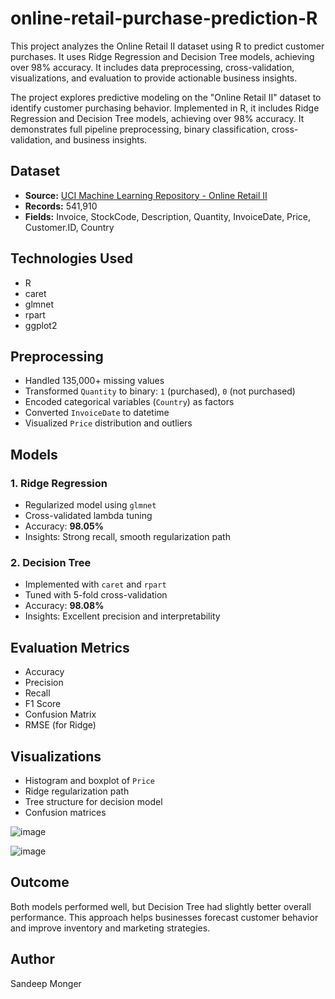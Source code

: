 # online-retail-purchase-prediction-R
This project analyzes the Online Retail II dataset using R to predict customer purchases. It uses Ridge Regression and Decision Tree models, achieving over 98% accuracy. It includes data preprocessing, cross-validation, visualizations, and evaluation to provide actionable business insights.

The project explores predictive modeling on the "Online Retail II" dataset to identify customer purchasing behavior. Implemented in R, it includes Ridge Regression and Decision Tree models, achieving over 98% accuracy. It demonstrates full pipeline preprocessing, binary classification, cross-validation, and business insights.

## Dataset

- **Source:** [UCI Machine Learning Repository - Online Retail II](https://archive.ics.uci.edu/ml/datasets/Online+Retail+II)
- **Records:** 541,910
- **Fields:** Invoice, StockCode, Description, Quantity, InvoiceDate, Price, Customer.ID, Country

##  Technologies Used

- R
- caret
- glmnet
- rpart
- ggplot2

## Preprocessing

- Handled 135,000+ missing values
- Transformed `Quantity` to binary: `1` (purchased), `0` (not purchased)
- Encoded categorical variables (`Country`) as factors
- Converted `InvoiceDate` to datetime
- Visualized `Price` distribution and outliers

## Models

### 1. Ridge Regression
- Regularized model using `glmnet`
- Cross-validated lambda tuning
- Accuracy: **98.05%**
- Insights: Strong recall, smooth regularization path

### 2. Decision Tree
- Implemented with `caret` and `rpart`
- Tuned with 5-fold cross-validation
- Accuracy: **98.08%**
- Insights: Excellent precision and interpretability

## Evaluation Metrics

- Accuracy
- Precision
- Recall
- F1 Score
- Confusion Matrix
- RMSE (for Ridge)

##  Visualizations

- Histogram and boxplot of `Price`
- Ridge regularization path
- Tree structure for decision model
- Confusion matrices


![image](https://github.com/user-attachments/assets/35a407b3-7d29-41e2-8afe-3dd2546a0b5d)


![image](https://github.com/user-attachments/assets/8548f261-b8fb-49a0-961e-7fa1e0783162)


## Outcome

Both models performed well, but Decision Tree had slightly better overall performance. This approach helps businesses forecast customer behavior and improve inventory and marketing strategies.

##  Author

Sandeep Monger

